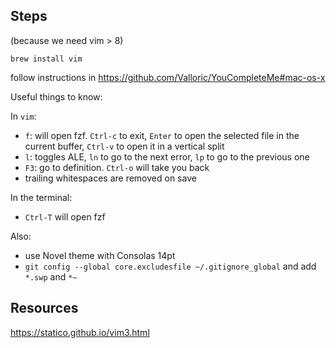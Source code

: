 Steps
-----

(because we need vim > 8)
```
brew install vim
```

follow instructions in
https://github.com/Valloric/YouCompleteMe#mac-os-x

Useful things to know:

In `vim`:
- `f`: will open fzf. `Ctrl-c` to exit, `Enter` to open the selected file in the
  current buffer, `Ctrl-v` to open it in a vertical split
- `l`: toggles ALE, `ln` to go to the next error, `lp` to go to the previous one
- `F3`: go to definition. `Ctrl-o` will take you back
- trailing whitespaces are removed on save

In the terminal:
- `Ctrl-T` will open fzf

Also:
- use Novel theme with Consolas 14pt
- `git config --global core.excludesfile ~/.gitignore_global` and add `*.swp`
  and `*~`

Resources
---------

https://statico.github.io/vim3.html
